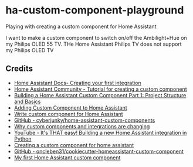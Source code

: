 # ha-custom-component-playground

Playing with creating a custom component for Home Assistant

I want to make a custom component to switch on/off the Ambilight+Hue on my Philips OLED 55 TV. THe Home Assistant Philips TV does not support my Philips OLED TV

## Credits

- [Home Assistant Docs- Creating your first integration](https://developers.home-assistant.io/docs/creating_component_index/)
- [Home Assistant Community - Tutorial for creating a custom component](https://community.home-assistant.io/t/tutorial-for-creating-a-custom-component/204793)
- [Building a Home Assistant Custom Component Part 1: Project Structure and Basics](https://aarongodfrey.dev/home%20automation/building_a_home_assistant_custom_component_part_1/)
- [Adding Custom Component to Home Assistant](https://smartme.pl/en/adding-custom-component-to-home-assistant/)
- [Write custom component for Home Assistant](https://dev.to/adafycheng/write-custom-component-for-home-assistant-4fce)
- [GitHub - cyberjunky/home-assistant-custom-components](https://github.com/cyberjunky/home-assistant-custom-components)
- [Why custom components and integrations are changing](https://home-assistant-guide.com/changelog/home-assistant/home-assistant-core-2021-6/outdated-custom-components-and-integrations-might-break-in-home-assistant-core-2021-6/)
- [YouTube - It's THAT easy! Building a new Home Assistant integration in Python](https://www.youtube.com/watch?v=e3VwPb72Bbg)
- [Creating a custom component for home assistant](https://blog.thestaticturtle.fr/creating-a-custom-component-for-homeassistant/)
- [GitHub - oncleben31/cookiecutter-homeassistant-custom-component](https://github.com/oncleben31/cookiecutter-homeassistant-custom-component)
- [My first Home Assistant custom component](https://seanb.co.uk/2017/07/my-first-home-assistant-custom-component/)
